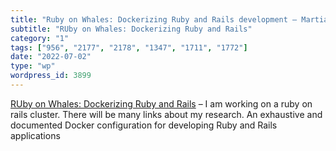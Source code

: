 ```yaml
---
title: "Ruby on Whales: Dockerizing Ruby and Rails development — Martian Chronicles"
subtitle: "RUby on Whales: Dockerizing Ruby and Rails"
category: "1"
tags: ["956", "2177", "2178", "1347", "1711", "1772"]
date: "2022-07-02"
type: "wp"
wordpress_id: 3899
---
```

[RUby on Whales: Dockerizing Ruby and Rails](https://www.google.com/url?sa=t&rct=j&q=&esrc=s&source=web&cd=&cad=rja&uact=8&ved=2ahUKEwjflub76ub4AhUJhYkEHY9IBRUQFnoECAcQAQ&url=https%3A%2F%2Fevilmartians.com%2Fchronicles%2Fruby-on-whales-docker-for-ruby-rails-development&usg=AOvVaw2_rbhVsewxLe1aaZZWyPC9) – I am working on a ruby on rails cluster. There will be many links about my research. An exhaustive and documented Docker configuration for developing Ruby and Rails applications